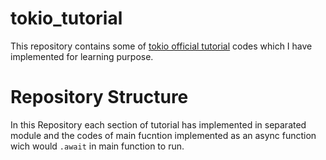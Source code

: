 # tokio_tutorial
This repository contains some of [tokio official tutorial](https://tokio.rs/tokio/tutorial) codes which I have implemented for learning purpose.

# Repository Structure
In this Repository each section of tutorial has implemented in separated module and the codes of main fucntion implemented as an async function wich would `.await` in main function to run.